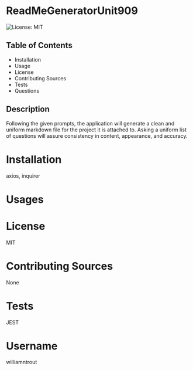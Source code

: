 
# ReadMeGeneratorUnit909

![License: MIT](https://img.shields.io/badge/License-MIT-yellow.svg)
 

## Table of Contents
  * Installation
  * Usage
  * License
  * Contributing Sources
  * Tests
  * Questions
  

## Description 
Following the given prompts, the application will generate a clean and uniform markdown file for the project it is attached to. Asking a uniform list of questions will assure consistency in content, appearance, and accuracy.
  

# Installation
axios, inquirer


# Usages


# License
MIT


# Contributing Sources
None


# Tests
JEST


# Username
williamntrout
